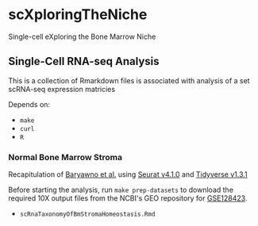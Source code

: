 # scXploringTheNiche
Single-cell eXploring the Bone Marrow Niche

## Single-Cell RNA-seq Analysis
This is a collection of Rmarkdown files is associated with analysis of a set scRNA-seq expression matricies

Depends on:
* `make`
* `curl`
* `R`

### Normal Bone Marrow Stroma
Recapitulation of [Baryawno et al.](https://doi.org/10.1016/j.cell.2019.04.040) using [Seurat v4.1.0](https://satijalab.org/seurat/index.html) and [Tidyverse v1.3.1](https://www.tidyverse.org)

Before starting the analysis, run `make prep-datasets` to download the required 10X output files from the NCBI's GEO repository for [GSE128423](https://www.ncbi.nlm.nih.gov/geo/query/acc.cgi?acc=GSE128423).

* `scRnaTaxonomyOfBmStromaHomeostasis.Rmd`

